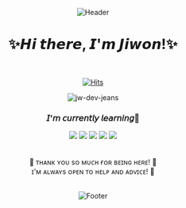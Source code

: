 <div align="center">
  
![Header](https://capsule-render.vercel.app/api?type=waving&color=auto&height=200&section=header)
<h1>✨𝙃𝙞 𝙩𝙝𝙚𝙧𝙚, 𝙄'𝙢 𝙅𝙞𝙬𝙤𝙣!✨</h1>
<br />

[![Hits](https://hits.seeyoufarm.com/api/count/incr/badge.svg?url=https%3A%2F%2Fgithub.com%2Fxoxojw&count_bg=%238AB7D8&title_bg=%234A7CC8&icon=&icon_color=%23E7E7E7&title=hits&edge_flat=false)](https://hits.seeyoufarm.com)

![jw-dev-jeans](https://github.com/xoxojw/xoxojw/assets/124491335/d6411a2b-e98c-4879-ae0a-daf0bd3ea3f5)

<h3>𝘐’𝘮 𝘤𝘶𝘳𝘳𝘦𝘯𝘵𝘭𝘺 𝘭𝘦𝘢𝘳𝘯𝘪𝘯𝘨🌱</h3>
<img src="https://img.shields.io/badge/HTML5-E34F26?style=flat&logo=HTML5&logoColor=white" />
<img src="https://img.shields.io/badge/CSS3-1572B6?style=flat&logo=CSS3&logoColor=white" />
<img src="https://img.shields.io/badge/JavaScript-F7DF1E?style=flat&logo=javascript&logoColor=white" />
<img src="https://img.shields.io/badge/React-61DAFB?style=flat&logo=react&logoColor=white" />
<img src="https://img.shields.io/badge/Typescript-3178C6?style=flat&logo=typescript&logoColor=white" />

<br />
<br />
<br />
  💙 ᴛʜᴀɴᴋ ʏᴏᴜ sᴏ ᴍᴜᴄʜ ғᴏʀ ʙᴇɪɴɢ ʜᴇʀᴇ! 💙<br />
   ɪ'ᴍ ᴀʟᴡᴀʏs ᴏᴘᴇɴ ᴛᴏ ʜᴇʟᴘ ᴀɴᴅ ᴀᴅᴠɪᴄᴇ! 🤗<br />

<br/>
  
![Footer](https://capsule-render.vercel.app/api?type=waving&color=auto&height=200&section=footer)
</div>

<!--
**xoxojw/xoxojw** is a ✨ _special_ ✨ repository because its `README.md` (this file) appears on your GitHub profile.

Here are some ideas to get you started:

- 🔭 I’m currently working on ...
- 🌱 I’m currently learning ...
- 👯 I’m looking to collaborate on ...
- 🤔 I’m looking for help with ...
- 💬 Ask me about ...
- 📫 How to reach me: ...
- 😄 Pronouns: ...
- ⚡ Fun fact: ...

<div align="center">
<img src="https://github-readme-stats.vercel.app/api/top-langs/?username=xoxojw&layout=compact"><br><br>
</div>
-->
